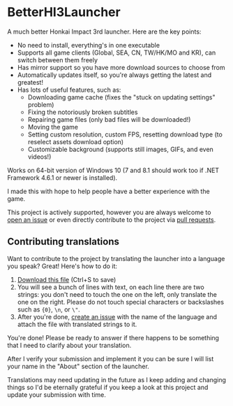 # BetterHI3Launcher
A much better Honkai Impact 3rd launcher. Here are the key points:
* No need to install, everything's in one executable
* Supports all game clients (Global, SEA, CN, TW/HK/MO and KR), can switch between them freely
* Has mirror support so you have more download sources to choose from
* Automatically updates itself, so you're always getting the latest and greatest!
* Has lots of useful features, such as:
  * Downloading game cache (fixes the "stuck on updating settings" problem)
  * Fixing the notoriously broken subtitles
  * Repairing game files (only bad files will be downloaded!)
  * Moving the game
  * Setting custom resolution, custom FPS, resetting download type (to reselect assets download option)
  * Customizable background (supports still images, GIFs, and even videos!)

Works on 64-bit version of Windows 10 (7 and 8.1 should work too if .NET Framework 4.6.1 or newer is installed).

I made this with hope to help people have a better experience with the game.

This project is actively supported, however you are always welcome to [open an issue](https://github.com/BuIlDaLiBlE/BetterHI3Launcher/issues/new/choose) or even directly contribute to the project via [pull requests](https://github.com/BuIlDaLiBlE/BetterHI3Launcher/compare).

## Contributing translations
Want to contribute to the project by translating the launcher into a language you speak? Great! Here's how to do it:
1. [Download this file](https://raw.githubusercontent.com/BuIlDaLiBlE/BetterHI3Launcher/dev/TextStrings_en.cs) (Ctrl+S to save)
2. You will see a bunch of lines with text, on each line there are two strings: you don't need to touch the one on the left, only translate the one on the right. Please do not touch special characters or backslashes such as `{0}`, `\n`, or `\"`.
3. After you're done, [create an issue](https://github.com/BuIlDaLiBlE/BetterHI3Launcher/issues/new?assignees=BuIlDaLiBlE&labels=language+contibution&template=language_contribution.md&title=Language+contibution+%5BNAME+OF+THE+LANGUAGE+HERE%5D) with the name of the language and attach the file with translated strings to it.

You're done! Please be ready to answer if there happens to be something that I need to clarify about your translation.

After I verify your submission and implement it you can be sure I will list your name in the "About" section of the launcher.

Translations may need updating in the future as I keep adding and changing things so I'd be eternally grateful if you keep a look at this project and update your submission with time.